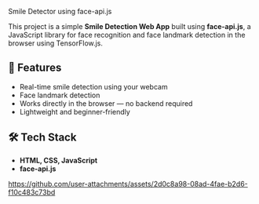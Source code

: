 Smile Detector using face-api.js

This project is a simple **Smile Detection Web App** built using **face-api.js**, a JavaScript library for face recognition and face landmark detection in the browser using TensorFlow.js.

## 🚀 Features

- Real-time smile detection using your webcam
- Face landmark detection
- Works directly in the browser — no backend required
- Lightweight and beginner-friendly

## 🛠️ Tech Stack

- **HTML, CSS, JavaScript**
- **face-api.js**






https://github.com/user-attachments/assets/2d0c8a98-08ad-4fae-b2d6-f10c483c73bd


